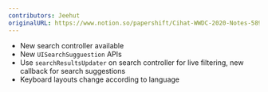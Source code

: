 ```yaml
---
contributors: Jeehut
originalURL: https://www.notion.so/papershift/Cihat-WWDC-2020-Notes-5891eff2d250446f914110f8f008925d
---
```


- New search controller available
- New `UISearchSugguestion` APIs
- Use `searchResultsUpdater` on search controller for live filtering, new callback for search suggestions
- Keyboard layouts change according to language
